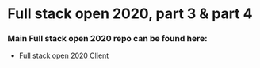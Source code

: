 # Full stack open 2020, part 3 & part 4

### Main Full stack open 2020 repo can be found here:
- [Full stack open 2020 Client](https://github.com/EetuHei/Summer-Project-2020/tree/master/fullstackopen)

